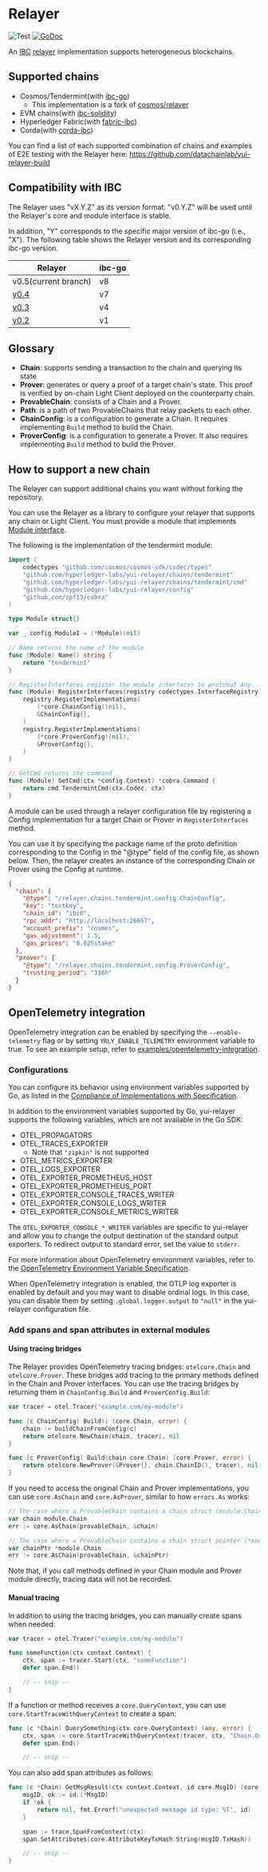 # Relayer

![Test](https://github.com/hyperledger-labs/yui-relayer/workflows/Test/badge.svg)
[![GoDoc](https://godoc.org/github.com/hyperledger-labs/yui-relayer?status.svg)](https://pkg.go.dev/github.com/hyperledger-labs/yui-relayer?tab=doc)

An [IBC](https://github.com/cosmos/ibc) [relayer](https://github.com/cosmos/ibc/tree/main/spec/relayer/ics-018-relayer-algorithms) implementation supports heterogeneous blockchains.

## Supported chains

- Cosmos/Tendermint(with [ibc-go](https://github.com/cosmos/ibc-go))
  - This implementation is a fork of [cosmos/relayer](https://github.com/cosmos/relayer)
- EVM chains(with [ibc-solidity](https://github.com/hyperledger-labs/yui-ibc-solidity))
- Hyperledger Fabric(with [fabric-ibc](https://github.com/hyperledger-labs/yui-fabric-ibc))
- Corda(with [corda-ibc](https://github.com/hyperledger-labs/yui-corda-ibc))

You can find a list of each supported combination of chains and examples of E2E testing with the Relayer here: https://github.com/datachainlab/yui-relayer-build

## Compatibility with IBC

The Relayer uses "vX.Y.Z" as its version format. "v0.Y.Z" will be used until the Relayer's core and module interface is stable.

In addition, "Y" corresponds to the specific major version of ibc-go (i.e., "X"). The following table shows the Relayer version and its corresponding ibc-go version.

| Relayer                                                                     | ibc-go |
|-----------------------------------------------------------------------------|--------|
| v0.5(current branch)                                                        | v8     |
| [v0.4](https://github.com/hyperledger-labs/yui-relayer/releases/tag/v0.4.0) | v7     |
| [v0.3](https://github.com/hyperledger-labs/yui-relayer/releases/tag/v0.3.0) | v4     |
| [v0.2](https://github.com/hyperledger-labs/yui-relayer/releases/tag/v0.2.0) | v1     |

## Glossary

- **Chain**: supports sending a transaction to the chain and querying its state
- **Prover**: generates or query a proof of a target chain's state. This proof is verified by on-chain Light Client deployed on the counterparty chain.
- **ProvableChain**: consists of a Chain and a Prover.
- **Path**: is a path of two ProvableChains that relay packets to each other.
- **ChainConfig**: is a configuration to generate a Chain. It requires implementing `Build` method to build the Chain.
- **ProverConfig**: is a configuration to generate a Prover. It also requires implementing `Build` method to build the Prover.

## How to support a new chain

The Relayer can support additional chains you want without forking the repository.

You can use the Relayer as a library to configure your relayer that supports any chain or Light Client. You must provide a module that implements [Module interface](./config/module.go). 

The following is the implementation of the tendermint module:

```go
import (
	codectypes "github.com/cosmos/cosmos-sdk/codec/types"
	"github.com/hyperledger-labs/yui-relayer/chains/tendermint"
	"github.com/hyperledger-labs/yui-relayer/chains/tendermint/cmd"
	"github.com/hyperledger-labs/yui-relayer/config"
	"github.com/spf13/cobra"
)

type Module struct{}

var _ config.ModuleI = (*Module)(nil)

// Name returns the name of the module
func (Module) Name() string {
	return "tendermint"
}

// RegisterInterfaces register the module interfaces to protobuf Any.
func (Module) RegisterInterfaces(registry codectypes.InterfaceRegistry) {
	registry.RegisterImplementations(
		(*core.ChainConfig)(nil),
		&ChainConfig{},
	)
	registry.RegisterImplementations(
		(*core.ProverConfig)(nil),
		&ProverConfig{},
	)
}

// GetCmd returns the command
func (Module) GetCmd(ctx *config.Context) *cobra.Command {
	return cmd.TendermintCmd(ctx.Codec, ctx)
}

```

A module can be used through a relayer configuration file by registering a Config implementation for a target Chain or Prover in `RegisterInterfaces` method.

You can use it by specifying the package name of the proto definition corresponding to the Config in the "@type" field of the config file, as shown below. Then, the relayer creates an instance of the corresponding Chain or Prover using the Config at runtime.

```json
{
  "chain": {
    "@type": "/relayer.chains.tendermint.config.ChainConfig",
    "key": "testkey",
    "chain_id": "ibc0",
    "rpc_addr": "http://localhost:26657",
    "account_prefix": "cosmos",
    "gas_adjustment": 1.5,
    "gas_prices": "0.025stake"
  },
  "prover": {
    "@type": "/relayer.chains.tendermint.config.ProverConfig",
    "trusting_period": "336h"
  }
}
```

## OpenTelemetry integration

OpenTelemetry integration can be enabled by specifying the `--enable-telemetry` flag or by setting `YRLY_ENABLE_TELEMETRY` environment variable to true.
To see an example setup, refer to [examples/opentelemetry-integration](examples/opentelemetry-integration).

### Configurations

You can configure its behavior using environment variables supported by Go, as listed in the [Compliance of Implementations with Specification](https://github.com/open-telemetry/opentelemetry-specification/blob/main/spec-compliance-matrix.md#environment-variables).

In addition to the environment variables supported by Go, yui-relayer supports the following variables, which are not available in the Go SDK:

* OTEL_PROPAGATORS
* OTEL_TRACES_EXPORTER
    - Note that `"zipkin"` is not supported
* OTEL_METRICS_EXPORTER
* OTEL_LOGS_EXPORTER
* OTEL_EXPORTER_PROMETHEUS_HOST
* OTEL_EXPORTER_PROMETHEUS_PORT
* OTEL_EXPORTER_CONSOLE_TRACES_WRITER
* OTEL_EXPORTER_CONSOLE_LOGS_WRITER
* OTEL_EXPORTER_CONSOLE_METRICS_WRITER

The `OTEL_EXPORTER_CONSOLE_*_WRITER` variables are specific to yui-relayer and allow you to change the output destination of the standard output exporters. To redirect output to standard error, set the value to `stderr`.

For more information about OpenTelemetry environment variables, refer to the [OpenTelemetry Environment Variable Specification](https://opentelemetry.io/docs/specs/otel/configuration/sdk-environment-variables).


When OpenTelemetry integration is enabled, the OTLP log exporter is enabled by default and you may want to disable ordinal logs.
In this case, you can disable them by setting `.global.logger.output` to `"null"` in the yui-relayer configuration file.

### Add spans and span attributes in external modules

#### Using tracing bridges

The Relayer provides OpenTelemetry tracing bridges: `otelcore.Chain` and `otelcore.Prover`.
These bridges add tracing to the primary methods defined in the Chain and Prover interfaces.
You can use the tracing bridges by returning them in `ChainConfig.Build` and `ProverConfig.Build`:

```go
var tracer = otel.Tracer("example.com/my-module")

func (c ChainConfig) Build() (core.Chain, error) {
	chain := buildChainFromConfig(c)
	return otelcore.NewChain(chain, tracer), nil
}

func (c ProverConfig) Build(chain core.Chain) (core.Prover, error) {
	return otelcore.NewProver(&Prover{}, chain.ChainID(), tracer), nil
}
```

If you need to access the original Chain and Prover implementations, you can use `core.AsChain` and `core.AsProver`, similar to how `errors.As` works:

```go
// The case where a ProvableChain contains a chain struct (module.Chain)
var chain module.Chain
err := core.AsChain(provableChain, &chain)

// The case where a ProvableChain contains a chain struct pointer (*module.Chain)
var chainPtr *module.Chain
err := core.AsChain(provableChain, &chainPtr)
```

Note that, if you call methods defined in your Chain module and Prover module directly, tracing data will not be recorded.

#### Manual tracing

In addition to using the tracing bridges, you can manually create spans when needed:

```go
var tracer = otel.Tracer("example.com/my-module")

func someFunction(ctx context.Context) {
	ctx, span := tracer.Start(ctx, "someFunction")
	defer span.End()

	// -- snip --
}
```

If a function or method receives a `core.QueryContext`, you can use `core.StartTraceWithQueryContext` to create a span:

```go
func (c *Chain) QuerySomething(ctx core.QueryContext) (any, error) {
	ctx, span := core.StartTraceWithQueryContext(tracer, ctx, "Chain.QuerySomething", core.WithChainAttributes(c.ChainID()))
	defer span.End()

	// -- snip --
```

You can also add span attributes as follows:

```go
func (c *Chain) GetMsgResult(ctx context.Context, id core.MsgID) (core.MsgResult, error) {
	msgID, ok := id.(*MsgID)
	if !ok {
		return nil, fmt.Errorf("unexpected message id type: %T", id)
	}

	span := trace.SpanFromContext(ctx)
	span.SetAttributes(core.AttributeKeyTxHash.String(msgID.TxHash))

	// -- snip --
}
```

